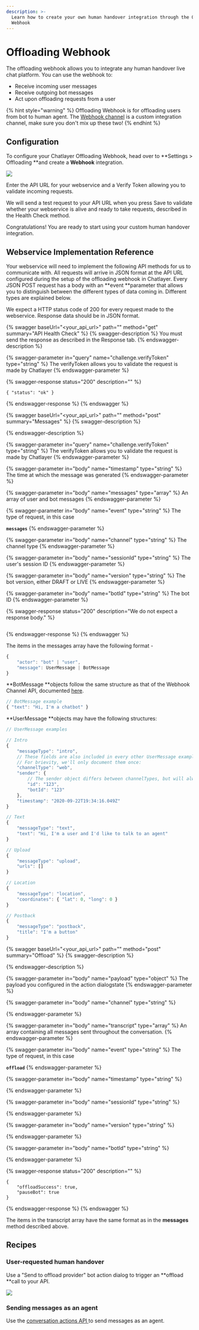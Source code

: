 ```yaml
---
description: >-
  Learn how to create your own human handover integration through the Offloading
  Webhook
---
```


# Offloading Webhook

The offloading webhook allows you to integrate any human handover live chat platform. You can use the webhook to:

* Receive incoming user messages
* Receive outgoing bot messages
* Act upon offloading requests from a user

{% hint style="warning" %}
Offloading Webhook is for offloading users from bot to human agent. The [Webhook channel](https://docs.chatlayer.ai/channels/webhook-api) is a custom integration channel, make sure  you don't mix up these two!
{% endhint %}

## Configuration

To configure your Chatlayer Offloading Webhook, head over to **Settings > Offloading **and create a **Webhook** integration.

![](<../../.gitbook/assets/image (312).png>)

Enter the API URL for your webservice and a Verify Token allowing you to validate incoming requests.

We will send a test request to your API URL when you press Save to validate whether your webservice is alive and ready to take requests, described in the Health Check method.

Congratulations! You are ready to start using your custom human handover integration.

## Webservice Implementation Reference

Your webservice will need to implement the following API methods for us to communicate with. All requests will arrive in JSON format at the API URL configured during the setup of the offloading webhook in Chatlayer. Every JSON POST request has a body with an **event **parameter that allows you to distinguish between the different types of data coming in. Different types are explained below.

We expect a HTTP status code of 200 for every request made to the webservice. Response data should be in JSON format.

{% swagger baseUrl="<your_api_url>" path="" method="get" summary="API Health Check" %}
{% swagger-description %}
You must send the response as described in the Response tab. 
{% endswagger-description %}

{% swagger-parameter in="query" name="challenge.verifyToken" type="string" %}
The verifyToken allows you to validate the request is made by Chatlayer
{% endswagger-parameter %}

{% swagger-response status="200" description="" %}
```
{ "status": "ok" }
```
{% endswagger-response %}
{% endswagger %}

{% swagger baseUrl="<your_api_url>" path="" method="post" summary="Messages" %}
{% swagger-description %}

{% endswagger-description %}

{% swagger-parameter in="query" name="challenge.verifyToken" type="string" %}
The verifyToken allows you to validate the request is made by Chatlayer
{% endswagger-parameter %}

{% swagger-parameter in="body" name="timestamp" type="string" %}
The time at which the message was generated
{% endswagger-parameter %}

{% swagger-parameter in="body" name="messages" type="array" %}
An array of user and bot messages
{% endswagger-parameter %}

{% swagger-parameter in="body" name="event" type="string" %}
The type of request, in this case 

**`messages`**
{% endswagger-parameter %}

{% swagger-parameter in="body" name="channel" type="string" %}
The channel type
{% endswagger-parameter %}

{% swagger-parameter in="body" name="sessionId" type="string" %}
The user's session ID
{% endswagger-parameter %}

{% swagger-parameter in="body" name="version" type="string" %}
The bot version, either DRAFT or LIVE
{% endswagger-parameter %}

{% swagger-parameter in="body" name="botId" type="string" %}
The bot ID
{% endswagger-parameter %}

{% swagger-response status="200" description="We do not expect a response body." %}
```
```
{% endswagger-response %}
{% endswagger %}

The items in the messages array have the following format -

```javascript
{
    "actor": "bot" | "user",
    "message": UserMessage | BotMessage
}
```

**BotMessage **objects follow the same structure as that of the Webhook Channel API, documented [here](https://docs.chatlayer.ai/channels/webhook-api#message-objects).

```javascript
// BotMessage example
{ "text": "Hi, I'm a chatbot" }
```

**UserMessage **objects may have the following structures:

```javascript
// UserMessage examples

// Intro
{ 
    "messageType": "intro", 
    // These fields are also included in every other UserMessage example
    // For brievity, we'll only document them once:
    "channelType": "web",
    "sender": {
        // The sender object differs between channelTypes, but will always include:
        "id": "123",
        "botId": "123"
    },
    "timestamp": "2020-09-22T19:34:16.049Z" 
}

// Text
{ 
    "messageType": "text", 
    "text": "Hi, I'm a user and I'd like to talk to an agent" 
}

// Upload
{ 
    "messageType": "upload", 
    "urls": [] 
}

// Location
{ 
    "messageType": "location", 
    "coordinates": { "lat": 0, "long": 0 } 
}

// Postback
{ 
    "messageType": "postback", 
    "title": "I'm a button" 
}
```

{% swagger baseUrl="<your_api_url>" path="" method="post" summary="Offload" %}
{% swagger-description %}

{% endswagger-description %}

{% swagger-parameter in="body" name="payload" type="object" %}
The payload you configured in the action dialogstate
{% endswagger-parameter %}

{% swagger-parameter in="body" name="channel" type="string" %}

{% endswagger-parameter %}

{% swagger-parameter in="body" name="transcript" type="array" %}
An array containing all messages sent throughout the conversation.
{% endswagger-parameter %}

{% swagger-parameter in="body" name="event" type="string" %}
The type of request, in this case 

**`offload`**
{% endswagger-parameter %}

{% swagger-parameter in="body" name="timestamp" type="string" %}

{% endswagger-parameter %}

{% swagger-parameter in="body" name="sessionId" type="string" %}

{% endswagger-parameter %}

{% swagger-parameter in="body" name="version" type="string" %}

{% endswagger-parameter %}

{% swagger-parameter in="body" name="botId" type="string" %}

{% endswagger-parameter %}

{% swagger-response status="200" description="" %}
```
{
    "offloadSuccess": true,
    "pauseBot": true
}
```
{% endswagger-response %}
{% endswagger %}

The items in the transcript array have the same format as in the **messages** method described above.

## Recipes

### User-requested human handover

Use a "Send to offload provider" bot action dialog to trigger an **offload **call to your API.

![](<../../.gitbook/assets/image (313).png>)

### Sending messages as an agent

Use the [conversation actions API ](https://api.chatlayer.ai/v1/docs/#operation/executeConversationAction)to send messages as an agent.&#x20;



